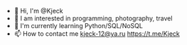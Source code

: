 - 👋 Hi, I'm @Kjeck
- 👀 I am interested in programming, photography, travel
- 🌱 I'm currently learning Python/SQL/NoSQL
- 📫 How to contact me kjeck-12@ya.ru https://t.me/Kjeck

<!---
Kjeck/Kjeck is a ✨ special ✨ repository because its `README.md` (this file) appears on your GitHub profile.
You can click the Preview link to take a look at your changes.
--->
